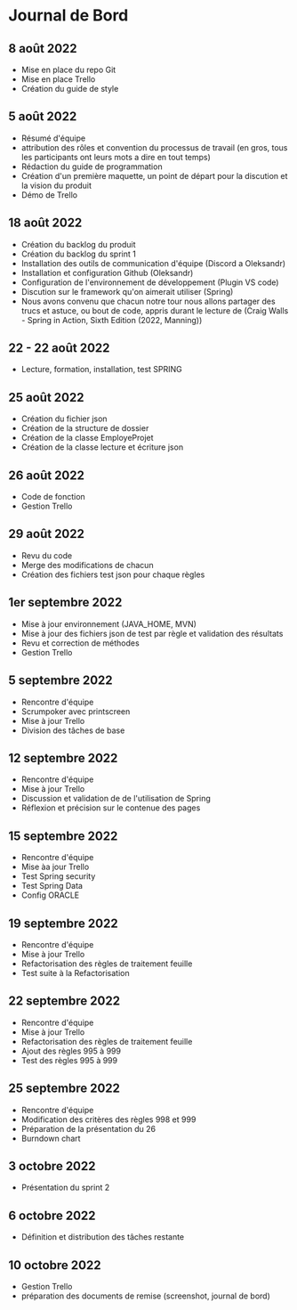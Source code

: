 # Journal de Bord

## 8 août 2022
- Mise en place du repo Git
- Mise en place Trello
- Création du guide de style

## 5 août 2022
- Résumé d'équipe
- attribution des rôles et convention du processus de travail (en gros, tous les participants ont leurs mots a dire en tout temps)
- Rédaction du guide de programmation
- Création d'un première maquette, un point de départ pour la discution et la vision du produit
- Démo de Trello

## 18 août 2022
- Création du backlog du produit
- Création du backlog du sprint 1
- Installation des outils de communication d'équipe (Discord a Oleksandr)
- Installation et configuration Github (Oleksandr)
- Configuration de l'environnement de développement (Plugin VS code)
- Discution sur le framework qu'on aimerait utiliser (Spring)
- Nous avons convenu que chacun notre tour nous allons partager des trucs et astuce, ou bout de code, appris durant le lecture de (Craig Walls - Spring in Action, Sixth Edition (2022, Manning))

## 22 - 22 août 2022
- Lecture, formation, installation, test SPRING

## 25 août 2022
- Création du fichier json
- Création de la structure de dossier
- Création de la classe EmployeProjet
- Création de la classe lecture et écriture json

## 26 août 2022
- Code de fonction
- Gestion Trello

## 29 août 2022
- Revu du code
- Merge des modifications de chacun
- Création des fichiers test json pour chaque règles
  
## 1er septembre 2022
- Mise à jour environnement (JAVA_HOME, MVN)
- Mise à jour des fichiers json de test par règle et validation des résultats
- Revu et correction de méthodes
- Gestion Trello
  
## 5 septembre 2022
- Rencontre d'équipe
- Scrumpoker avec printscreen
- Mise à jour Trello
- Division des tâches de base
 
## 12 septembre 2022
- Rencontre d'équipe
- Mise à jour Trello
- Discussion et validation de de l'utilisation de Spring
- Réflexion et précision sur le contenue des pages

## 15 septembre 2022
- Rencontre d'équipe
- Mise àa jour Trello 
- Test Spring security
- Test Spring Data 
- Config ORACLE

## 19 septembre 2022
- Rencontre d'équipe
- Mise à jour Trello 
- Refactorisation des règles de traitement feuille
- Test suite à la Refactorisation
  
## 22 septembre 2022
- Rencontre d'équipe
- Mise à jour Trello 
- Refactorisation des règles de traitement feuille
- Ajout des règles 995 à 999
- Test des règles 995 à 999
  
## 25 septembre 2022
- Rencontre d'équipe
- Modification des critères des règles 998 et 999
- Préparation de la présentation du 26
- Burndown chart
  
## 3 octobre 2022
- Présentation du sprint 2

## 6 octobre 2022
- Définition et distribution des tâches restante

## 10 octobre 2022
- Gestion Trello
- préparation des documents de remise (screenshot, journal de bord)
